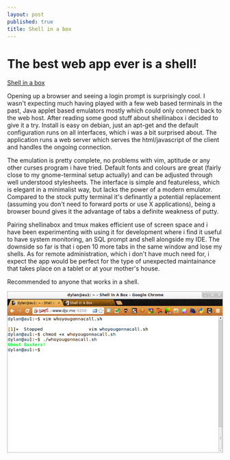```yaml
---
layout: post
published: true
title: Shell in a box
---
```

# The best web app ever is a shell!

[Shell in a box](http://code.google.com/p/shellinabox/)

Opening up a browser and seeing a login prompt is surprisingly cool. I wasn't
expecting much having played with a few web based terminals in the past, Java 
applet based emulators mostly which could only connect back to the web host. 
After reading some good stuff about shellinabox i decided to give it a try. 
Install is easy on debian, just an apt-get and the default configuration runs on 
all interfaces, which i was a bit surprised about. The application runs a web 
server which serves the html/javascript of the client and handles the ongoing 
connection.

The emulation is pretty complete, no problems with vim, aptitude or any other
curses program i have tried. Default fonts and colours are great (fairly close
to my gnome-terminal setup actually) and can be adjusted through well understood
stylesheets. The interface is simple and featureless, which is elegant in a 
minimalist way, but lacks the power of a modern emulator. Compared to the stock
putty terminal it's definantly a potential replacement (assuming you don't need
to forward ports or use X applications), being a browser bound gives it the
advantage of tabs a definite weakness of putty.

Pairing shellinabox and tmux makes efficient use of screen space and i have 
been experimenting with using it for development where i find it useful to
have system monitoring, an SQL prompt and shell alongside my IDE. The downside
so far is that i open 10 more tabs in the same window and lose my shells. As for 
remote administration, which i don't have much need for, i expect the app would 
be perfect for the type of unexpected maintainance that takes place on a tablet 
or at your mother's house.

Recommended to anyone that works in a shell.

![Screenshot](/images/shellinabox2013-02-18.png)

 

